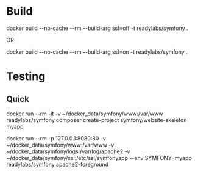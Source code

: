 # Build

docker build --no-cache --rm --build-arg ssl=off -t readylabs/symfony .

OR

docker build --no-cache --rm --build-arg ssl=on -t readylabs/symfony .


# Testing

## Quick

docker run --rm -it -v ~/docker_data/symfony/www:/var/www readylabs/symfony composer create-project symfony/website-skeleton myapp

docker run --rm -p 127.0.0.1:8080:80 -v ~/docker_data/symfony/www:/var/www -v ~/docker_data/symfony/logs:/var/log/apache2 -v ~/docker_data/symfony/ssl:/etc/ssl/symfonyapp --env SYMFONY=myapp readylabs/symfony apache2-foreground

